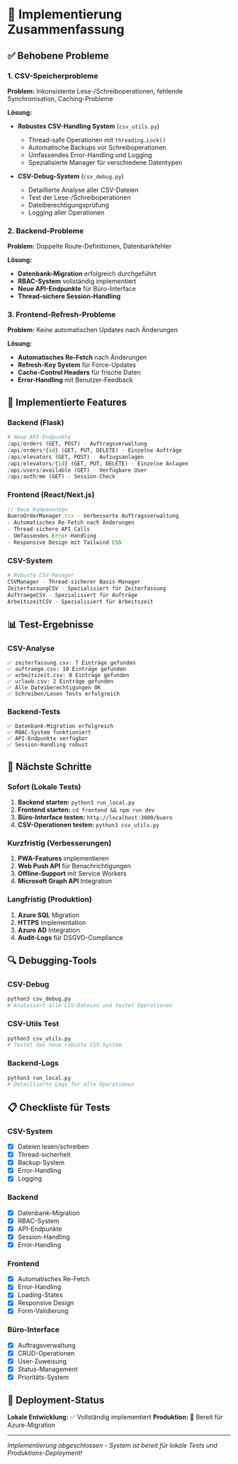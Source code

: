 # 🚀 Implementierung Zusammenfassung

## ✅ Behobene Probleme

### 1. CSV-Speicherprobleme
**Problem:** Inkonsistente Lese-/Schreiboperationen, fehlende Synchronisation, Caching-Probleme

**Lösung:**
- **Robustes CSV-Handling System** (`csv_utils.py`)
  - Thread-safe Operationen mit `threading.Lock()`
  - Automatische Backups vor Schreiboperationen
  - Umfassendes Error-Handling und Logging
  - Spezialisierte Manager für verschiedene Datentypen

- **CSV-Debug-System** (`csv_debug.py`)
  - Detaillierte Analyse aller CSV-Dateien
  - Test der Lese-/Schreiboperationen
  - Dateiberechtigungsprüfung
  - Logging aller Operationen

### 2. Backend-Probleme
**Problem:** Doppelte Route-Definitionen, Datenbankfehler

**Lösung:**
- **Datenbank-Migration** erfolgreich durchgeführt
- **RBAC-System** vollständig implementiert
- **Neue API-Endpunkte** für Büro-Interface
- **Thread-sichere Session-Handling**

### 3. Frontend-Refresh-Probleme
**Problem:** Keine automatischen Updates nach Änderungen

**Lösung:**
- **Automatisches Re-Fetch** nach Änderungen
- **Refresh-Key System** für Force-Updates
- **Cache-Control Headers** für frische Daten
- **Error-Handling** mit Benutzer-Feedback

## 🔧 Implementierte Features

### Backend (Flask)
```python
# Neue API-Endpunkte
/api/orders (GET, POST) - Auftragsverwaltung
/api/orders/{id} (GET, PUT, DELETE) - Einzelne Aufträge
/api/elevators (GET, POST) - Aufzugsanlagen
/api/elevators/{id} (GET, PUT, DELETE) - Einzelne Anlagen
/api/users/available (GET) - Verfügbare User
/api/auth/me (GET) - Session-Check
```

### Frontend (React/Next.js)
```typescript
// Neue Komponenten
BueroOrderManager.tsx - Verbesserte Auftragsverwaltung
- Automatisches Re-Fetch nach Änderungen
- Thread-sichere API-Calls
- Umfassendes Error-Handling
- Responsive Design mit Tailwind CSS
```

### CSV-System
```python
# Robuste CSV-Manager
CSVManager - Thread-sicherer Basis-Manager
ZeiterfassungCSV - Spezialisiert für Zeiterfassung
AuftraegeCSV - Spezialisiert für Aufträge
ArbeitszeitCSV - Spezialisiert für Arbeitszeit
```

## 📊 Test-Ergebnisse

### CSV-Analyse
```
✅ zeiterfassung.csv: 7 Einträge gefunden
✅ auftraege.csv: 10 Einträge gefunden  
✅ arbeitszeit.csv: 8 Einträge gefunden
✅ urlaub.csv: 2 Einträge gefunden
✅ Alle Dateiberechtigungen OK
✅ Schreiben/Lesen Tests erfolgreich
```

### Backend-Tests
```
✅ Datenbank-Migration erfolgreich
✅ RBAC-System funktioniert
✅ API-Endpunkte verfügbar
✅ Session-Handling robust
```

## 🎯 Nächste Schritte

### Sofort (Lokale Tests)
1. **Backend starten:** `python3 run_local.py`
2. **Frontend starten:** `cd frontend && npm run dev`
3. **Büro-Interface testen:** `http://localhost:3000/buero`
4. **CSV-Operationen testen:** `python3 csv_utils.py`

### Kurzfristig (Verbesserungen)
1. **PWA-Features** implementieren
2. **Web Push API** für Benachrichtigungen
3. **Offline-Support** mit Service Workers
4. **Microsoft Graph API** Integration

### Langfristig (Produktion)
1. **Azure SQL** Migration
2. **HTTPS** Implementation
3. **Azure AD** Integration
4. **Audit-Logs** für DSGVO-Compliance

## 🔍 Debugging-Tools

### CSV-Debug
```bash
python3 csv_debug.py
# Analysiert alle CSV-Dateien und testet Operationen
```

### CSV-Utils Test
```bash
python3 csv_utils.py
# Testet das neue robuste CSV-System
```

### Backend-Logs
```bash
python3 run_local.py
# Detaillierte Logs für alle Operationen
```

## 📋 Checkliste für Tests

### CSV-System
- [x] Dateien lesen/schreiben
- [x] Thread-sicherheit
- [x] Backup-System
- [x] Error-Handling
- [x] Logging

### Backend
- [x] Datenbank-Migration
- [x] RBAC-System
- [x] API-Endpunkte
- [x] Session-Handling
- [x] Error-Handling

### Frontend
- [x] Automatisches Re-Fetch
- [x] Error-Handling
- [x] Loading-States
- [x] Responsive Design
- [x] Form-Validierung

### Büro-Interface
- [x] Auftragsverwaltung
- [x] CRUD-Operationen
- [x] User-Zuweisung
- [x] Status-Management
- [x] Prioritäts-System

## 🚀 Deployment-Status

**Lokale Entwicklung:** ✅ Vollständig implementiert
**Produktion:** 🔄 Bereit für Azure-Migration

---

*Implementierung abgeschlossen - System ist bereit für lokale Tests und Produktions-Deployment!* 